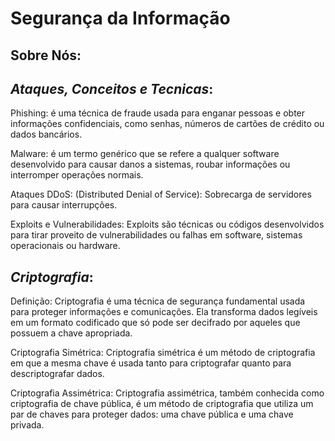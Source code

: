 # Segurança da Informação

## Sobre Nós:

## *Ataques, Conceitos e Tecnicas*:

Phishing: é uma técnica de fraude usada para enganar pessoas e obter informações confidenciais, como senhas, números de cartões de crédito ou dados bancários.

Malware: é um termo genérico que se refere a qualquer software desenvolvido para causar danos a sistemas, roubar informações ou interromper operações normais.

Ataques DDoS: (Distributed Denial of Service): Sobrecarga de servidores para causar interrupções.

Exploits e Vulnerabilidades: Exploits são técnicas ou códigos desenvolvidos para tirar proveito de vulnerabilidades ou falhas em software, sistemas operacionais ou hardware.

## *Criptografia*:
Definição: Criptografia é uma técnica de segurança fundamental usada para proteger informações e comunicações. Ela transforma dados legíveis em um formato codificado que só pode ser decifrado por aqueles que possuem a chave apropriada.

Criptografia Simétrica: Criptografia simétrica é um método de criptografia em que a mesma chave é usada tanto para criptografar quanto para descriptografar dados.


Criptografia Assimétrica: Criptografia assimétrica, também conhecida como criptografia de chave pública, é um método de criptografia que utiliza um par de chaves para proteger dados: uma chave pública e uma chave privada.

